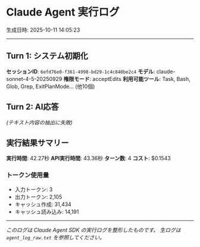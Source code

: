 # Claude Agent 実行ログ

生成日時: 2025-10-11 14:05:23

---

## Turn 1: システム初期化

**セッションID**: `6efd76e0-f361-4998-bd29-1c4c840be2c4`
**モデル**: claude-sonnet-4-5-20250929
**権限モード**: acceptEdits
**利用可能ツール**: Task, Bash, Glob, Grep, ExitPlanMode... (他10個)

## Turn 2: AI応答

*(テキスト内容の抽出に失敗)*

## 実行結果サマリー

**実行時間**: 42.27秒
**API実行時間**: 43.36秒
**ターン数**: 4
**コスト**: $0.1543

### トークン使用量
- 入力トークン: 3
- 出力トークン: 2,105
- キャッシュ作成: 31,434
- キャッシュ読み込み: 14,191

---

*このログは Claude Agent SDK の実行ログを整形したものです。*
*生ログは `agent_log_raw.txt` を参照してください。*